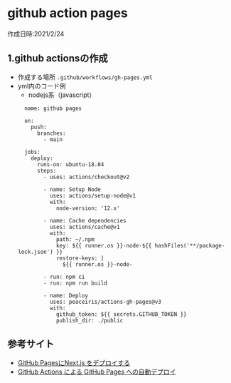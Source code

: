 # github action pages
作成日時:2021/2/24

## 1.github actionsの作成
* 作成する場所
`.github/workflows/gh-pages.yml`
* yml内のコード例
  * nodejs系（javascript）
  ```
    name: github pages

    on:
      push:
        branches:
          - main

    jobs:
      deploy:
        runs-on: ubuntu-18.04
        steps:
          - uses: actions/checkout@v2

          - name: Setup Node
            uses: actions/setup-node@v1
            with:
              node-version: '12.x'

          - name: Cache dependencies
            uses: actions/cache@v1
            with:
              path: ~/.npm
              key: ${{ runner.os }}-node-${{ hashFiles('**/package-lock.json') }}
              restore-keys: |
                ${{ runner.os }}-node-

          - run: npm ci
          - run: npm run build

          - name: Deploy
            uses: peaceiris/actions-gh-pages@v3
            with:
              github_token: ${{ secrets.GITHUB_TOKEN }}
              publish_dir: ./public
  ```

## 参考サイト
* [GitHub PagesにNext.js をデプロイする](https://qiita.com/manten120/items/87e9e822800403904dc8)
* [GitHub Actions による GitHub Pages への自動デプロイ](https://qiita.com/peaceiris/items/d401f2e5724fdcb0759d#nodejs-javascript-%E7%B3%BB)